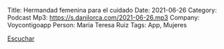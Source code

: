 Title: Hermandad femenina para el cuidado
Date: 2021-06-26
Category: Podcast
Mp3: https://s.danilorca.com/2021-06-26.mp3
Company: Voycontigoapp
Person: Maria Teresa Ruiz
Tags: App, Mujeres

<a href="https://s.danilorca.com/2021-06-26.mp3" type="audio/mpeg">
Escuchar
</a>

